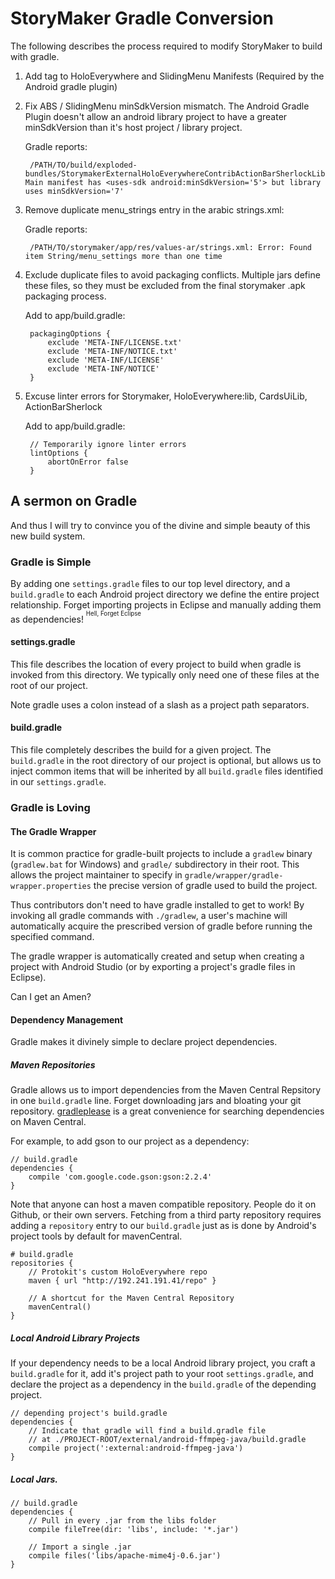 # StoryMaker Gradle Conversion

The following describes the process required to modify StoryMaker to build with gradle.

1. Add <application /> tag to HoloEverywhere and SlidingMenu Manifests (Required by the Android gradle plugin)
2. Fix ABS / SlidingMenu minSdkVersion mismatch. The Android Gradle Plugin doesn't allow an android library project
   to have a greater minSdkVersion than it's host project / library project.

    Gradle reports:

        /PATH/TO/build/exploded-bundles/StorymakerExternalHoloEverywhereContribActionBarSherlockLibraryUnspecified.aar/AndroidManifest.xml:3] Main manifest has <uses-sdk android:minSdkVersion='5'> but library uses minSdkVersion='7'

3. Remove duplicate menu_strings entry in the arabic strings.xml:

    Gradle reports:

	    /PATH/TO/storymaker/app/res/values-ar/strings.xml: Error: Found item String/menu_settings more than one time

5. Exclude duplicate files to avoid packaging conflicts. Multiple jars define these files, so they
   must be excluded from the final storymaker .apk packaging process.

    Add to app/build.gradle:

        packagingOptions {
            exclude 'META-INF/LICENSE.txt'
            exclude 'META-INF/NOTICE.txt'
            exclude 'META-INF/LICENSE'
            exclude 'META-INF/NOTICE'
        }

7. Excuse linter errors for Storymaker, HoloEverywhere:lib, CardsUiLib, ActionBarSherlock

	Add to app/build.gradle:

        // Temporarily ignore linter errors
        lintOptions {
            abortOnError false
        }

## A sermon on Gradle

And thus I will try to convince you of the divine and simple beauty of this new build system.

### Gradle is Simple

By adding one `settings.gradle` files to our top level directory, and a `build.gradle`
to each Android project directory we define the entire project relationship.
Forget importing projects in Eclipse and manually adding them as dependencies!
<sup><sup>Hell, Forget Eclipse</sup></sup>

#### settings.gradle

This file describes the location of every project to build when gradle is invoked
from this directory. We typically only need one of these files at the root of our project.

Note gradle uses a colon instead of a slash as a project path separators.

#### build.gradle

This file completely describes the build for a given project. The `build.gradle` in
the root directory of our project is optional, but allows us to inject common items
that will be inherited by all `build.gradle` files identified in our `settings.gradle`.


### Gradle is Loving

#### The Gradle Wrapper

It is common practice for gradle-built projects to include a `gradlew` binary (`gradlew.bat` for Windows)
and `gradle/` subdirectory in their root. This allows the project maintainer to specify in
`gradle/wrapper/gradle-wrapper.properties` the precise version of gradle used to build the project.

Thus contributors don't need to have gradle installed to get to work! By invoking all gradle commands
with `./gradlew`, a user's machine will automatically acquire the prescribed version of gradle before
running the specified command.

The gradle wrapper is automatically created and setup when creating a project with Android Studio
(or by exporting a project's gradle files in Eclipse).

Can I get an Amen?

#### Dependency Management

Gradle makes it divinely simple to declare project dependencies.

##### Maven Repositories

Gradle allows us to import dependencies from the Maven Central Repsitory in one `build.gradle` line.
Forget downloading jars and bloating your git repository. [gradleplease](http://gradleplease.appspot.com/)
is a great convenience for searching dependencies on Maven Central.

For example, to add gson to our project as a dependency:

    // build.gradle
    dependencies {
        compile 'com.google.code.gson:gson:2.2.4'
    }

Note that anyone can host a maven compatible repository. People do it on Github, or their own servers.
Fetching from a third party repository requires adding a `repository` entry to our `build.gradle` just
as is done by Android's project tools by default for mavenCentral.

    # build.gradle
    repositories {
        // Protokit's custom HoloEverywhere repo
        maven { url "http://192.241.191.41/repo" }

        // A shortcut for the Maven Central Repository
        mavenCentral()
    }

##### Local Android Library Projects

If your dependency needs to be a local Android library project, you craft a `build.gradle` for it,
add it's project path to your root `settings.gradle`, and declare the project as a dependency in
the `build.gradle` of the depending project.


    // depending project's build.gradle
    dependencies {
        // Indicate that gradle will find a build.gradle file
        // at ./PROJECT-ROOT/external/android-ffmpeg-java/build.gradle
        compile project(':external:android-ffmpeg-java')
    }

##### Local Jars.

    // build.gradle
    dependencies {
        // Pull in every .jar from the libs folder
        compile fileTree(dir: 'libs', include: '*.jar')

        // Import a single .jar
        compile files('libs/apache-mime4j-0.6.jar')
    }